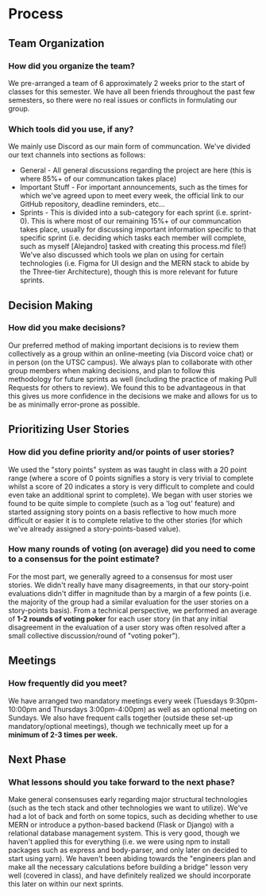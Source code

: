 # Process

## Team Organization
### How did you organize the team?
We pre-arranged a team of 6 approximately 2 weeks prior to the start of classes for this semester. We have all been friends throughout the past few semesters, so there were no real issues or conflicts in formulating our group.
### Which tools did you use, if any?
We mainly use Discord as our main form of communcation. We've divided our text channels into sections as follows:
- General - All general discussions regarding the project are here (this is where 85%+ of our communcation takes place)
- Important Stuff - For important announcements, such as the times for which we've agreed upon to meet every week, the official link to our GitHub repository, deadline reminders, etc... 
- Sprints - This is divided into a sub-category for each sprint (i.e. sprint-0). This is where most of our remaining 15%+ of our communcation takes place, usually for discussing important information specific to that specific sprint (i.e. deciding which tasks each member will complete, such as myself \[Alejandro\] tasked with creating this process.md file!)
We've also discussed which tools we plan on using for certain technologies (i.e. Figma for UI design and the MERN stack to abide by the Three-tier Architecture), though this is more relevant for future sprints.

## Decision Making
### How did you make decisions?
Our preferred method of making important decisions is to review them collectively as a group within an online-meeting (via Discord voice chat) or in person (on the UTSC campus). We always plan to collaborate with other group members when making decisions, and plan to follow this methodology for future sprints as well (including the practice of making Pull Requests for others to review). We found this to be advantageous in that this gives us more confidence in the decisions we make and allows for us to be as minimally error-prone as possible.

## Prioritizing User Stories
### How did you define priority and/or points of user stories?
We used the "story points" system as was taught in class with a 20 point range (where a score of 0 points signifies a story is very trivial to complete whilst a score of 20 indicates a story is very difficult to complete and could even take an additional sprint to complete). We began with user stories we found to be quite simple to complete (such as a 'log out' feature) and started assigning story points on a basis reflective to how much more difficult or easier it is to complete relative to the other stories (for which we've already assigned a story-points-based value).
### How many rounds of voting (on average) did you need to come to a consensus for the point estimate?
For the most part, we generally agreed to a consensus for most user stories. We didn't really have many disagreements, in that our story-point evaluations didn't differ in magnitude than by a margin of a few points (i.e. the majority of the group had a similar evaluation for the user stories on a story-points basis). From a technical perspective, we performed an average of **1-2 rounds of voting poker** for each user story (in that any initial disagreement in the evaluation of a user story was often resolved after a small collective discussion/round of "voting poker"). 

## Meetings
### How frequently did you meet?
We have arranged two mandatory meetings every week (Tuesdays 9:30pm-10:00pm and Thursdays 3:00pm-4:00pm) as well as an optional meeting on Sundays. We also have frequent calls together (outside these set-up mandatory/optional meetings), though we technically meet up for a **minimum of 2-3 times per week.**

## Next Phase
### What lessons should you take forward to the next phase?
Make general consensuses early regarding major structural technologies (such as the tech stack and other technologies we want to utilize). We've had a lot of back and forth on some topics, such as deciding whether to use MERN or introduce a python-based backend (Flask or Django) with a relational database management system. This is very good, though we haven't applied this for everything (i.e. we were using npm to install packages such as express and body-parser, and only later on decided to start using yarn). We haven't been abiding towards the "engineers plan and make all the necessary calculations before building a bridge" lesson very well (covered in class), and have definitely realized we should incorporate this later on within our next sprints.